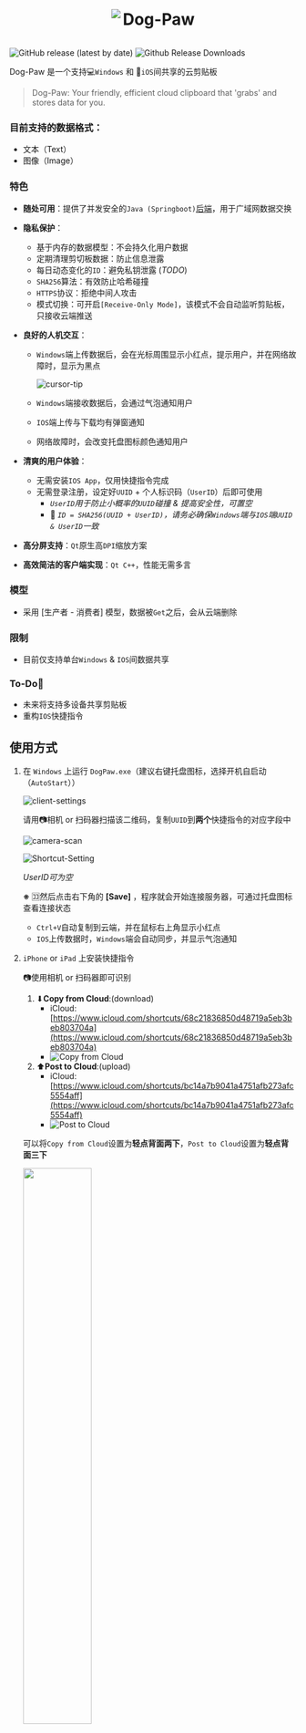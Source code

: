 <div align="center">
  <img src="img/dog-paw.ico" style="display: inline-block; vertical-align: middle;">
  <h1 style="display: inline-block; vertical-align: middle;">Dog-Paw</h1>
</div>



![GitHub release (latest by date)](https://img.shields.io/github/v/release/MrBeanCpp/clipboard-cloud-client)
![Github Release Downloads](https://img.shields.io/github/downloads/MrBeanCpp/Clipboard-Cloud-Client/total)

Dog-Paw 是一个支持💻`Windows` 和 📱`iOS`间共享的云剪贴板

> Dog-Paw: Your friendly, efficient cloud clipboard that 'grabs' and stores data for you.

### 目前支持的数据格式：

- 文本（Text）
- 图像（Image）

### 特色

- **随处可用**：提供了并发安全的`Java (Springboot)`[后端](https://github.com/MrBeanCpp/Clipboard-Cloud-BE)，用于广域网数据交换

- **隐私保护**：

  - 基于内存的数据模型：不会持久化用户数据
  - 定期清理剪切板数据：防止信息泄露
  - 每日动态变化的`ID`：避免私钥泄露 (*TODO*)
  - `SHA256`算法：有效防止哈希碰撞
  - `HTTPS`协议：拒绝中间人攻击
  - 模式切换：可开启`[Receive-Only Mode]`，该模式不会自动监听剪贴板，只接收云端推送

- **良好的人机交互**：

  - `Windows`端上传数据后，会在光标周围显示小红点，提示用户，并在网络故障时，显示为黑点

    ![cursor-tip](img/cursor-tip.png)

  - `Windows`端接收数据后，会通过气泡通知用户
  - `IOS`端上传与下载均有弹窗通知
  - 网络故障时，会改变托盘图标颜色通知用户

- **清爽的用户体验**：

  - 无需安装`IOS App`，仅用快捷指令完成
  - 无需登录注册，设定好`UUID` + 个人标识码（`UserID`）后即可使用
    - *`UserID`用于防止小概率的`UUID`碰撞 & 提高安全性，可置空*
    - 🔑 *`ID = SHA256(UUID + UserID)`，请务必确保`Windows`端与`IOS`端`UUID & UserID`一致*

- **高分屏支持**：`Qt`原生高`DPI`缩放方案

- **高效简洁的客户端实现**：`Qt C++`，性能无需多言

### 模型

- 采用 [生产者 - 消费者] 模型，数据被`Get`之后，会从云端删除

### 限制

- 目前仅支持单台`Windows` & `IOS`间数据共享

### To-Do📜

- 未来将支持多设备共享剪贴板
- 重构`IOS`快捷指令

## 使用方式

1. 在 `Windows` 上运行 `DogPaw.exe`（建议右键托盘图标，选择开机自启动（`AutoStart`））

   ![client-settings](img/client-settings.png)

   请用📷相机 or 扫码器扫描该二维码，复制`UUID`到**两个**快捷指令的对应字段中

   ![camera-scan](img/camera-scan.png)

   ![Shortcut-Setting](img/shortcut-setting.png)

   *UserID可为空*

   **※** 🈁然后点击右下角的 **[Save]** ，程序就会开始连接服务器，可通过托盘图标查看连接状态

   - `Ctrl+V`自动复制到云端，并在鼠标右上角显示小红点
   - `IOS`上传数据时，`Windows`端会自动同步，并显示气泡通知

2. `iPhone` or `iPad` 上安装快捷指令

   📷使用相机 or 扫码器即可识别 

   1. ⬇**Copy from Cloud**:(download)
      - iCloud: [https://www.icloud.com/shortcuts/68c21836850d48719a5eb3beb803704a](https://www.icloud.com/shortcuts/68c21836850d48719a5eb3beb803704a)
      - ![Copy from Cloud](img/copy-from-cloud-qr.png)
   2. ⬆**Post to Cloud**:(upload)
      - iCloud: [https://www.icloud.com/shortcuts/bc14a7b9041a4751afb273afc5554aff](https://www.icloud.com/shortcuts/bc14a7b9041a4751afb273afc5554aff)
      - ![Post to Cloud](img/post-to-cloud-qr.png)

   可以将`Copy from Cloud`设置为**轻点背面两下**，`Post to Cloud`设置为**轻点背面三下**

   <img src="img/click-back.png" width="50%" />

## 已知问题

### IOS快捷指令🫨

- 不太好直接区分文本/图像，目前通过拓展名 & 类型判断，可以区分：*txt, rtf, heic, png, jpeg, url*



## 第三方库

- 二维码生成：[nayuki/QR-Code-generator](https://github.com/nayuki/QR-Code-generator)



## 特别鸣谢

- ICON Design：[@pinkyrie](https://github.com/pinkyrie)
